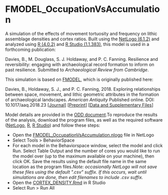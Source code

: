 # FMODEL_OccupationVsAccumulation
A simulation of the effects of movement tortuosity and frequency on lithic assemblage densities and cortex ratios. Built using the [NetLogo (6.1.2)](https://ccl.northwestern.edu/netlogo/) and analyzed using [R (4.0.2)](https://cran.r-project.org/) and [R Studio (1.1.383)](https://rstudio.com/), this model is used in a forthcoming publication:

Davies, B., M. Douglass, S. J. Holdaway, and P. C. Fanning. Resilience and reversibility: engaging with archaeological record formation to inform on past resilience. Submitted to
*Archaeological Review from Cambridge*.

This simulation is based on [FMODEL](https://github.com/b-davies/FMODEL), which is originally published here: 

Davies, B., Holdaway, S. J., and P. C. Fanning, 2018. Exploring relationships between space, movement, and lithic geometric attributes in the formation of archaeological landscapes. *American Antiquity* Published online. DOI: 10.1017/aaq.2018.23  [[Journal](https://doi.org/10.1017/aaq.2018.23)] [[Preprint](https://doi.org/10.17605/OSF.IO/92NYB)] [[Data and Supplementary Files](https://github.com/b-davies/FMODEL)]

Model details are provided in the [ODD document](https://github.com/b-davies/CortexDensity/blob/master/FMODEL_OccVsAcc%20ODD.pdf).To reproduce the results of the analysis, download the program files, as well as the required software ([NetLogo](https://ccl.northwestern.edu/netlogo/), [R](https://cran.r-project.org/), [R Studio](https://rstudio.com/)) and follow these steps:

- Open the [FMODEL_OccupationVsAccumulation.nlogo](https://github.com/b-davies/CortexDensity/blob/master/FMODEL_OccupationVsAccumulation.nlogo) file in NetLogo
- Select Tools > BehaviorSpace
- For each model in the Behaviorspace window, select the model and click Run. Select Table Output and the number of cores you would like to run the model over (up to the maximum available on your machine), then click OK. Save the results using the default file name in the same location as the program files.*Note: occasionally NetLogo will not save these files using the default ".csv" suffix. If this occurs, wait until simulations are done, then edit filenames to include .csv suffix.*
- Open the [CORTEX_DENSITY.Rmd](https://github.com/b-davies/CortexDensity/blob/master/CORTEX_DENSITY.Rmd) in R Studio
- Select Run > Run All 
